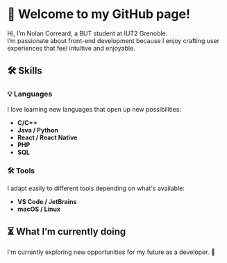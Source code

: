 # 👋 Welcome to my GitHub page!  

Hi, I’m Nolan Correard, a BUT student at IUT2 Grenoble.  
I’m passionate about front-end development because I enjoy crafting user experiences that feel intuitive and enjoyable.  

## 🛠️ Skills  

### 💡 Languages  
I love learning new languages that open up new possibilities:  
- **C/C++**
- **Java / Python**  
- **React / React Native** 
- **PHP**  
- **SQL**  

### 🛠️ Tools  
I adapt easily to different tools depending on what's available:  
- **VS Code / JetBrains**  
- **macOS / Linux**  

## ⏳ What I’m currently doing  
I'm currently exploring new opportunities for my future as a developer. 🚀  
